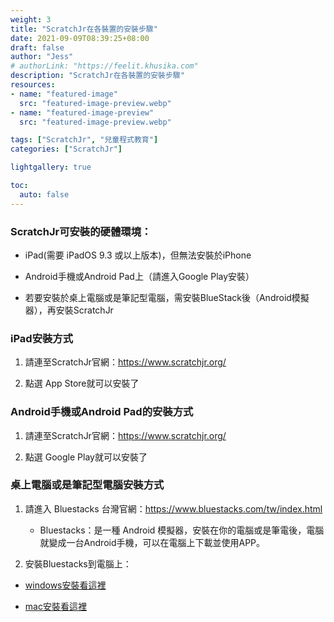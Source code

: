 ```yaml
---
weight: 3
title: "ScratchJr在各裝置的安裝步驟"
date: 2021-09-09T08:39:25+08:00
draft: false
author: "Jess"
# authorLink: "https://feelit.khusika.com"
description: "ScratchJr在各裝置的安裝步驟"
resources:
- name: "featured-image"
  src: "featured-image-preview.webp"
- name: "featured-image-preview"
  src: "featured-image-preview.webp"

tags: ["ScratchJr", "兒童程式教育"]
categories: ["ScratchJr"]

lightgallery: true

toc:
  auto: false
---
```


### ScratchJr可安裝的硬體環境：

* iPad(需要 iPadOS 9.3 或以上版本)，但無法安裝於iPhone

* Android手機或Android Pad上（請進入Google Play安裝）

* 若要安裝於桌上電腦或是筆記型電腦，需安裝BlueStack後（Android模擬器），再安裝ScratchJr 

### iPad安裝方式

1. 請連至ScratchJr官網：https://www.scratchjr.org/

2. 點選 App Store就可以安裝了

### Android手機或Android Pad的安裝方式

1. 請連至ScratchJr官網：https://www.scratchjr.org/

2. 點選 Google Play就可以安裝了

### 桌上電腦或是筆記型電腦安裝方式

1. 請進入 Bluestacks 台灣官網：https://www.bluestacks.com/tw/index.html

    * Bluestacks：是一種 Android 模擬器，安裝在你的電腦或是筆電後，電腦就變成一台Android手機，可以在電腦上下載並使用APP。

2. 安裝Bluestacks到電腦上：

* [windows安裝看這裡](https://support.bluestacks.com/hc/zh-tw/articles/360013662851-%E5%A6%82%E4%BD%95%E4%B8%8B%E8%BC%89%E5%92%8C%E5%AE%89%E8%A3%9DBlueStacks-)

* [mac安裝看這裡](https://support.bluestacks.com/hc/zh-tw/articles/360000736632-%E5%A6%82%E4%BD%95%E5%9C%A8Mac%E7%B3%BB%E7%B5%B1%E4%B8%8A%E5%AE%89%E8%A3%9D%E4%B8%A6%E5%95%9F%E5%8B%95BlueStacks-)


